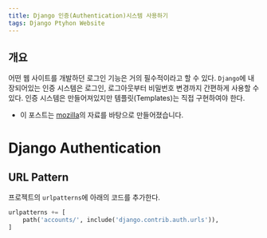 ```yaml
---
title: Django 인증(Authentication)시스템 사용하기
tags: Django Ptyhon Website
---
```

## 개요
어떤 웹 사이트를 개발하던 로그인 기능은 거의 필수적이라고 할 수 있다. `Django`에 내장되어있는 인증 시스템은 로그인, 로그아웃부터 비밀번호 변경까지 간편하게 사용할 수 있다. 인증 시스템은 만들어져있지만 템플릿(Templates)는 직접 구현하여야 한다.

- 이 포스트는 [mozilla](https://developer.mozilla.org/ko/docs/Learn/Server-side/Django/Authentication)의 자료를 바탕으로 만들어졌습니다.

# Django Authentication
## URL Pattern
프로젝트의 `urlpatterns`에 아래의 코드를 추가한다.
```python
urlpatterns += [
    path('accounts/', include('django.contrib.auth.urls')),
]
```